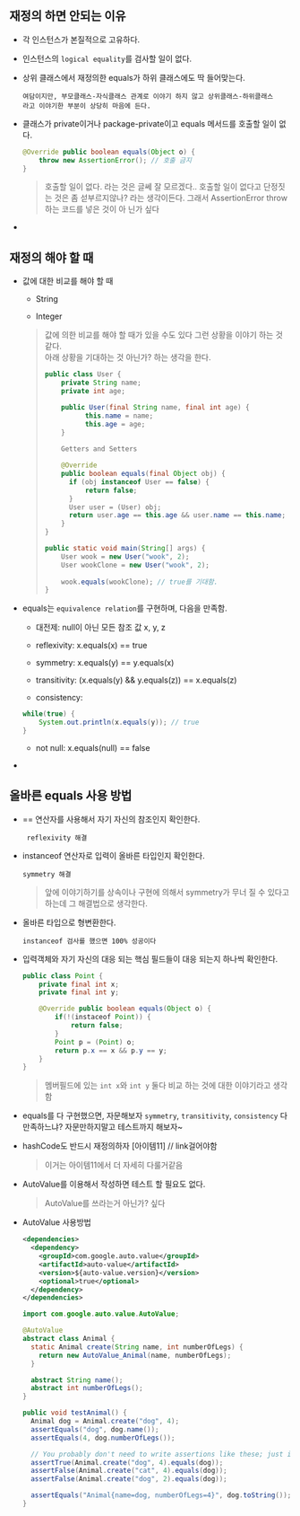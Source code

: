 ## 재정의 하면 안되는 이유

* 각 인스턴스가 본질적으로 고유하다.

* 인스턴스의  `logical equality`를 검사할 일이 없다.

*  상위 클래스에서 재정의한 equals가 하위 클래스에도 딱 들어맞는다.

    ```
    여담이지만, 부모클래스-자식클래스 관계로 이야기 하지 않고 상위클래스-하위클래스 
    라고 이야기한 부분이 상당히 마음에 든다.
    ```

* 클래스가  private이거나 package-private이고 equals 메서드를 호출할 일이 없다.

    ```java
    @Override public boolean equals(Object o) {
        throw new AssertionError(); // 호출 금지
    }
    ```

    > 호출할 일이 없다. 라는 것은 글쎄 잘 모르겠다.. 호출할 일이 없다고 단정짓는 것은 좀 섣부르지않나?
    > 라는 생각이든다. 그래서 AssertionError throw하는 코드를 넣은 것이 아 
    > 닌가 싶다

-

## 재정의 해야 할 때

* 값에 대한 비교를 해야 할 때

    * String

    * Integer

    > 값에 의한 비교를 해야 할 때가 있을 수도 있다 그런 상황을 이야기 하는 것 같다.  
    > 아래 상황을 기대하는 것 아닌가? 하는 생각을 한다.
    > 
    > ```java
    > public class User {
    >     private String name; 
    >     private int age;
    >
    >     public User(final String name, final int age) {
    > 		    this.name = name;
    > 		    this.age = age;
    >     }
    >     
    >     Getters and Setters
    >
    >     @Override
    >     public boolean equals(final Object obj) {
    > 	    if (obj instanceof User == false) {
    > 		    return false;
    > 	    }
    > 	    User user = (User) obj;
    > 	    return user.age == this.age && user.name == this.name;
    >     }
    > }
    > 
    > public static void main(String[] args) {
    >     User wook = new User("wook", 2);  
    >     User wookClone = new User("wook", 2);
    >     
    >     wook.equals(wookClone); // true를 기대함.
    > }
    > 
    > 
    > ```

* equals는 `equivalence relation`를 구현하며, 다음을 만족함.

    * 대전제: null이 아닌 모든 참조 값 x, y, z

    * reflexivity: x.equals(x) == true

    * symmetry: x.equals(y) == y.equals(x)

    * transitivity: (x.equals(y) && y.equals(z)) == x.equals(z)

    * consistency:

    ```java
    while(true) {
        System.out.println(x.equals(y)); // true
    }
    ```

    * not null: x.equals(null) == false

-

## 올바른 equals 사용 방법

* == 연산자를 사용해서 자기 자신의 참조인지 확인한다.

    ```
     reflexivity 해결
    ```

* instanceof 연산자로 입력이 올바른 타입인지 확인한다.

    ```
    symmetry 해결
    ```
    
    > 앞에 이야기하기를 상속이나 구현에 의해서 symmetry가 무너 질 수 있다고 하는데 그 해결법으로 생각한다.

* 올바른 타입으로 형변환한다.

    ```
    instanceof 검사를 했으면 100% 성공이다
    ```

* 입력객체와 자기 자신의 대응 되는 핵심 필드들이 대응 되는지 하나씩 확인한다.

    ```java
    public class Point {
        private final int x;
        private final int y;
    
        @Override public boolean equals(Object o) {
            if(!(instaceof Point)) {
                return false;
            }
            Point p = (Point) o;
            return p.x == x && p.y == y;
        }
    }
    ```

    > 멤버필드에 있는 `int x`와 `int y` 둘다 비교 하는 것에 대한 이야기라고 생각함

* equals를 다 구현했으면, 자문해보자 `symmetry`, `transitivity`, `consistency` 다 만족하느냐? 자문만하지말고 테스트까지 해보자~

* hashCode도 반드시 재정의하자 [아이템11] // link걸어야함

    > 이거는 아이템11에서 더 자세히 다룰거같음

* AutoValue를 이용해서 작성하면 테스트 할 필요도 없다.

    > AutoValue를 쓰라는거 아닌가? 싶다

* AutoValue 사용방법

    ```xml
    <dependencies>
      <dependency>
        <groupId>com.google.auto.value</groupId>
        <artifactId>auto-value</artifactId>
        <version>${auto-value.version}</version>
        <optional>true</optional>
      </dependency>
    </dependencies>
    ```

    ```java
    import com.google.auto.value.AutoValue;
    
    @AutoValue
    abstract class Animal {
      static Animal create(String name, int numberOfLegs) {
        return new AutoValue_Animal(name, numberOfLegs);
      }
    
      abstract String name();
      abstract int numberOfLegs();
    }
    ```
    
    ```java
    public void testAnimal() {
      Animal dog = Animal.create("dog", 4);
      assertEquals("dog", dog.name());
      assertEquals(4, dog.numberOfLegs());
    
      // You probably don't need to write assertions like these; just illustrating.
      assertTrue(Animal.create("dog", 4).equals(dog));
      assertFalse(Animal.create("cat", 4).equals(dog));
      assertFalse(Animal.create("dog", 2).equals(dog));
    
      assertEquals("Animal{name=dog, numberOfLegs=4}", dog.toString());
    }
    ```